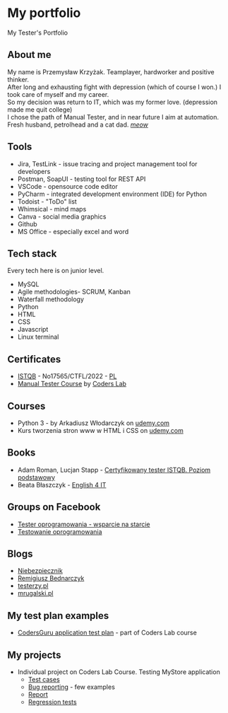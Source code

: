 # My portfolio
My Tester's Portfolio
## About me
My name is Przemysław Krzyżak. Teamplayer, hardworker and positive thinker.  
After long and exhausting fight with depression (which of course I won.) I took care of myself and my career.  
So my decision was return to IT, which was my former love. (depression made me quit college)  
I chose the path of Manual Tester, and in near future I aim at automation.  
Fresh husband, petrolhead and a cat dad. [*meow*](https://i.imgur.com/UKv3lGv.jpeg)
## Tools
- Jira, TestLink - issue tracing and project management tool for developers
- Postman, SoapUI - testing tool for REST API
- VSCode - opensource code editor
- PyCharm - integrated development environment (IDE) for Python
- Todoist - "ToDo" list 
- Whimsical - mind maps
- Canva - social media graphics
- Github
- MS Office - especially excel and word
## Tech stack
Every tech here is on junior level.
- MySQL
- Agile methodologies- SCRUM, Kanban
- Waterfall methodology
- Python 
- HTML 
- CSS
- Javascript
- Linux terminal
## Certificates
- [ISTQB](https://drive.google.com/file/d/1bB8aBwBpt4k5RcqQRbAmGRLrTCXQvo-G/view?usp=sharing) - No17565/CTFL/2022 - [PL](https://drive.google.com/file/d/18Ycd6-iDSAFnyQGzEw1uXf9__uk7Yb1W/view?usp=sharing)
- [Manual Tester Course](https://drive.google.com/file/d/1lIGff9QsxJsbfT_k1-6tUISk_a3GUhVR/view?usp=sharing) by [Coders Lab](https://coderslab.pl/pl/tester-manualny)
## Courses
- Python 3 - by Arkadiusz Włodarczyk on [udemy.com](https://www.udemy.com)
- Kurs tworzenia stron www w HTML i CSS on [udemy.com](https://www.udemy.com)
## Books
- Adam Roman, Lucjan Stapp - [Certyfikowany tester ISTQB. Poziom podstawowy](https://helion.pl/ksiazki/certyfikowany-tester-istqb-poziom-podstawowy-adam-roman-lucjan-stapp,ctispp.htm#format/d)
- Beata Błaszczyk - [English 4 IT](https://helion.pl/ksiazki/english-4-it-praktyczny-kurs-jezyka-angielskiego-dla-specjalistow-it-i-nie-tylko-beata-blaszczyk,anginv.htm#format/d)
## Groups on Facebook
- [Tester oprogramowania - wsparcie na starcie](https://www.facebook.com/groups/testeroprogramowania/)
- [Testowanie oprogramowania](https://www.facebook.com/groups/TestowanieOprogramowania/)
## Blogs
- [Niebezpiecznik](https://niebezpiecznik.pl/)
- [Remigiusz Bednarczyk](https://remigiuszbednarczyk.pl/)
- [testerzy.pl](https://testerzy.pl/)
- [mrugalski.pl](https://mrugalski.pl/)
## My test plan examples
- [CodersGuru application test plan](https://drive.google.com/file/d/1smUBvoyGnuBIS3myzgfeGhSmpIEGEy0B/view?usp=sharing) - part of Coders Lab course
## My projects
- Individual project on Coders Lab Course. Testing MyStore application
  - [Test cases](https://drive.google.com/drive/folders/1_536hZX2PHRaGZ7y289ljaR9Eh4cVv8R?usp=sharing)
  - [Bug reporting](https://drive.google.com/drive/folders/1D6fhoDMYepwBQqQLTDIMiZfWLFqFSQxi?usp=sharing) - few examples
  - [Report](https://drive.google.com/file/d/1I7cPSBommyedKf3ugq4RiTOHiKAn243e/view?usp=sharing)
  - [Regression tests](https://drive.google.com/file/d/1vyGDJMAA4x7YV2-6gXko7LvSzYfM1X3W/view?usp=sharing)
